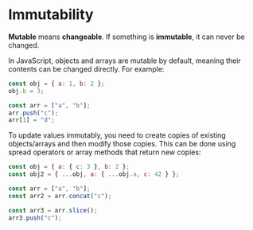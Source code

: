 # Immutability

**Mutable** means **changeable**. If something is **immutable**, it can never be changed.

In JavaScript, objects and arrays are mutable by default, meaning their contents can be changed directly. For example:

```javascript
const obj = { a: 1, b: 2 };
obj.b = 3;

const arr = ["a", "b"];
arr.push("c");
arr[1] = "d";
```

To update values immutably, you need to create copies of existing objects/arrays and then modify those copies. This can be done using spread operators or array methods that return new copies:

```javascript
const obj = { a: { c: 3 }, b: 2 };
const obj2 = { ...obj, a: { ...obj.a, c: 42 } };

const arr = ["a", "b"];
const arr2 = arr.concat("c");

const arr3 = arr.slice();
arr3.push("c");
```
